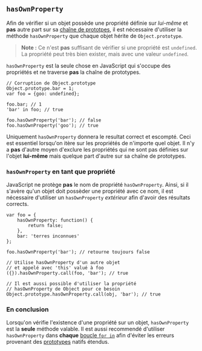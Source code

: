 ## `hasOwnProperty`

Afin de vérifier si un objet possède une propriété définie sur *lui-même* et **pas**
autre part sur sa [chaîne de prototpes](#object.prototype), il est nécessaire
d'utiliser la méthode `hasOwnProperty` que chaque objet hérite de `Object.prototype`.

> **Note :** Ce n'est **pas** suffisant de vérifier si une propriété est `undefined`.
> La propriété peut très bien exister, mais avec une valeur `undefined`.

`hasOwnProperty` est la seule chose en JavaScript qui s'occupe des propriétés et
ne traverse **pas** la chaîne de prototypes.

    // Corruption de Object.prototype
    Object.prototype.bar = 1;
    var foo = {goo: undefined};

    foo.bar; // 1
    'bar' in foo; // true

    foo.hasOwnProperty('bar'); // false
    foo.hasOwnProperty('goo'); // true

Uniquement `hasOwnProperty` donnera le resultat correct et escompté. Ceci est essentiel
lorsqu'on itère sur les propriétés de n'importe quel objet. Il n'y a **pas** d'autre
moyen d'exclure les propriétés qui ne sont pas définies sur l'objet **lui-même** mais
quelque part d'autre sur sa chaîne de prototypes.

### `hasOwnProperty` en tant que propriété

JavaScript ne protège **pas** le nom de propriété `hasOwnProperty`. Ainsi, si il
s'avère qu'un objet doit possèder une propriété avec ce nom, il est nécessaire d'utiliser
un `hasOwnProperty` *extérieur* afin d'avoir des résultats corrects.

    var foo = {
        hasOwnProperty: function() {
            return false;
        },
        bar: 'terres inconnues'
    };

    foo.hasOwnProperty('bar'); // retourne toujours false

    // Utilise hasOwnProperty d'un autre objet
    // et appelé avec 'this' valué à foo
    ({}).hasOwnProperty.call(foo, 'bar'); // true

    // Il est aussi possible d'utiliser la propriété
    // hasOwnProperty de Object pour ce besoin
    Object.prototype.hasOwnProperty.call(obj, 'bar'); // true


### En conclusion

Lorsqu'on vérifie l'existence d'une propriété sur un objet, `hasOwnProperty` est
la **seule** méthode valable. Il est aussi recommendé d'utiliser `hasOwnProperty`
dans **chaque** [boucle `for in`](#object.forinloop) afin d'éviter les erreurs
provenant des [prototypes](#object.prototype) natifs étendus.

